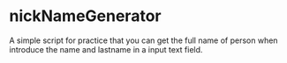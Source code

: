 # nickNameGenerator
A simple script for practice that you can get the full name of person when introduce the name and lastname in a input text field.
